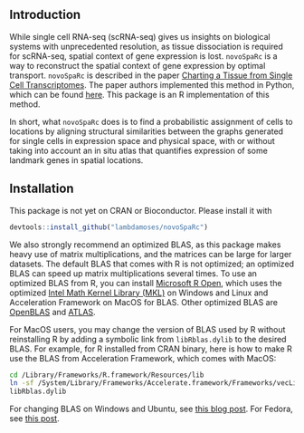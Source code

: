 
<!-- README.md is generated from README.Rmd. Please edit that file -->

## Introduction

While single cell RNA-seq (scRNA-seq) gives us insights on biological
systems with unprecedented resolution, as tissue dissociation is
required for scRNA-seq, spatial context of gene expression is lost.
`novoSpaRc` is a way to reconstruct the spatial context of gene
expression by optimal transport. `novoSpaRc` is described in the paper
[Charting a Tissue from Single Cell
Transcriptomes](https://www.biorxiv.org/content/10.1101/456350v1). The
paper authors implemented this method in Python, which can be found
[here](https://github.com/rajewsky-lab/novosparc). This package is an R
implementation of this method.

In short, what `novoSpaRc` does is to find a probabilistic assignment of
cells to locations by aligning structural similarities between the
graphs generated for single cells in expression space and physical
space, with or without taking into account an in situ atlas that
quantifies expression of some landmark genes in spatial locations.

## Installation

This package is not yet on CRAN or Bioconductor. Please install it with

``` r
devtools::install_github("lambdamoses/novoSpaRc")
```

We also strongly recommend an optimized BLAS, as this package makes
heavy use of matrix multiplications, and the matrices can be large for
larger datasets. The default BLAS that comes with R is not optimized; an
optimized BLAS can speed up matrix multiplications several times. To use
an optimized BLAS from R, you can install [Microsoft R
Open](https://mran.microsoft.com/open), which uses the optimized [Intel
Math Kernel Library (MKL)](https://software.intel.com/en-us/mkl) on
Windows and Linux and Acceleration Framework on MacOS for BLAS. Other
optimized BLAS are [OpenBLAS](https://www.openblas.net) and
[ATLAS](http://math-atlas.sourceforge.net).

For MacOS users, you may change the version of BLAS used by R without
reinstalling R by adding a symbolic link from `libRblas.dylib` to the
desired BLAS. For example, for R installed from CRAN binary, here is how
to make R use the BLAS from Acceleration Framework, which comes with
MacOS:

``` bash
cd /Library/Frameworks/R.framework/Resources/lib
ln -sf /System/Library/Frameworks/Accelerate.framework/Frameworks/vecLib.framework/libBLAS.dylib \
libRblas.dylib
```

For changing BLAS on Windows and Ubuntu, see [this blog
post](http://brettklamer.com/diversions/statistical/faster-blas-in-r/).
For Fedora, see [this
post](https://loveshack.fedorapeople.org/blas-subversion.html).

